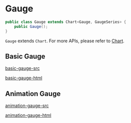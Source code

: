 # Gauge

```java
public class Gauge extends Chart<Gauge, GaugeSeries> {
    public Gauge();
}
```

`Gauge` extends `Chart`. For more APIs, please refer to [Chart](chart-apis/chart).

## Basic Gauge

[basic-gauge-src](../_media/gauge/basic-gauge-src.md ':include')

[basic-gauge-html](../_media/gauge/basic-gauge.html ':include :type=iframe')

## Animation Gauge

[animation-gauge-src](../_media/gauge/animation-gauge-src.md ':include')

[animation-gauge-html](../_media/gauge/animation-gauge.html ':include :type=iframe')
